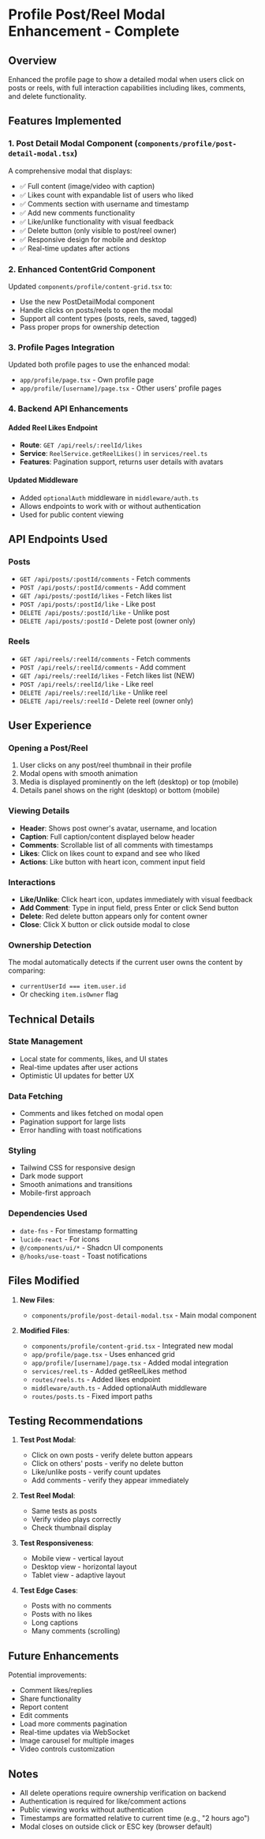 # Profile Post/Reel Modal Enhancement - Complete

## Overview
Enhanced the profile page to show a detailed modal when users click on posts or reels, with full interaction capabilities including likes, comments, and delete functionality.

## Features Implemented

### 1. **Post Detail Modal Component** (`components/profile/post-detail-modal.tsx`)
A comprehensive modal that displays:
- ✅ Full content (image/video with caption)
- ✅ Likes count with expandable list of users who liked
- ✅ Comments section with username and timestamp
- ✅ Add new comments functionality
- ✅ Like/unlike functionality with visual feedback
- ✅ Delete button (only visible to post/reel owner)
- ✅ Responsive design for mobile and desktop
- ✅ Real-time updates after actions

### 2. **Enhanced ContentGrid Component**
Updated `components/profile/content-grid.tsx` to:
- Use the new PostDetailModal component
- Handle clicks on posts/reels to open the modal
- Support all content types (posts, reels, saved, tagged)
- Pass proper props for ownership detection

### 3. **Profile Pages Integration**
Updated both profile pages to use the enhanced modal:
- `app/profile/page.tsx` - Own profile page
- `app/profile/[username]/page.tsx` - Other users' profile pages

### 4. **Backend API Enhancements**

#### Added Reel Likes Endpoint
- **Route**: `GET /api/reels/:reelId/likes`
- **Service**: `ReelService.getReelLikes()` in `services/reel.ts`
- **Features**: Pagination support, returns user details with avatars

#### Updated Middleware
- Added `optionalAuth` middleware in `middleware/auth.ts`
- Allows endpoints to work with or without authentication
- Used for public content viewing

## API Endpoints Used

### Posts
- `GET /api/posts/:postId/comments` - Fetch comments
- `POST /api/posts/:postId/comments` - Add comment
- `GET /api/posts/:postId/likes` - Fetch likes list
- `POST /api/posts/:postId/like` - Like post
- `DELETE /api/posts/:postId/like` - Unlike post
- `DELETE /api/posts/:postId` - Delete post (owner only)

### Reels
- `GET /api/reels/:reelId/comments` - Fetch comments
- `POST /api/reels/:reelId/comments` - Add comment
- `GET /api/reels/:reelId/likes` - Fetch likes list (NEW)
- `POST /api/reels/:reelId/like` - Like reel
- `DELETE /api/reels/:reelId/like` - Unlike reel
- `DELETE /api/reels/:reelId` - Delete reel (owner only)

## User Experience

### Opening a Post/Reel
1. User clicks on any post/reel thumbnail in their profile
2. Modal opens with smooth animation
3. Media is displayed prominently on the left (desktop) or top (mobile)
4. Details panel shows on the right (desktop) or bottom (mobile)

### Viewing Details
- **Header**: Shows post owner's avatar, username, and location
- **Caption**: Full caption/content displayed below header
- **Comments**: Scrollable list of all comments with timestamps
- **Likes**: Click on likes count to expand and see who liked
- **Actions**: Like button with heart icon, comment input field

### Interactions
- **Like/Unlike**: Click heart icon, updates immediately with visual feedback
- **Add Comment**: Type in input field, press Enter or click Send button
- **Delete**: Red delete button appears only for content owner
- **Close**: Click X button or click outside modal to close

### Ownership Detection
The modal automatically detects if the current user owns the content by comparing:
- `currentUserId === item.user.id`
- Or checking `item.isOwner` flag

## Technical Details

### State Management
- Local state for comments, likes, and UI states
- Real-time updates after user actions
- Optimistic UI updates for better UX

### Data Fetching
- Comments and likes fetched on modal open
- Pagination support for large lists
- Error handling with toast notifications

### Styling
- Tailwind CSS for responsive design
- Dark mode support
- Smooth animations and transitions
- Mobile-first approach

### Dependencies Used
- `date-fns` - For timestamp formatting
- `lucide-react` - For icons
- `@/components/ui/*` - Shadcn UI components
- `@/hooks/use-toast` - Toast notifications

## Files Modified

1. **New Files**:
   - `components/profile/post-detail-modal.tsx` - Main modal component

2. **Modified Files**:
   - `components/profile/content-grid.tsx` - Integrated new modal
   - `app/profile/page.tsx` - Uses enhanced grid
   - `app/profile/[username]/page.tsx` - Added modal integration
   - `services/reel.ts` - Added getReelLikes method
   - `routes/reels.ts` - Added likes endpoint
   - `middleware/auth.ts` - Added optionalAuth middleware
   - `routes/posts.ts` - Fixed import paths

## Testing Recommendations

1. **Test Post Modal**:
   - Click on own posts - verify delete button appears
   - Click on others' posts - verify no delete button
   - Like/unlike posts - verify count updates
   - Add comments - verify they appear immediately

2. **Test Reel Modal**:
   - Same tests as posts
   - Verify video plays correctly
   - Check thumbnail display

3. **Test Responsiveness**:
   - Mobile view - vertical layout
   - Desktop view - horizontal layout
   - Tablet view - adaptive layout

4. **Test Edge Cases**:
   - Posts with no comments
   - Posts with no likes
   - Long captions
   - Many comments (scrolling)

## Future Enhancements

Potential improvements:
- Comment likes/replies
- Share functionality
- Report content
- Edit comments
- Load more comments pagination
- Real-time updates via WebSocket
- Image carousel for multiple images
- Video controls customization

## Notes

- All delete operations require ownership verification on backend
- Authentication is required for like/comment actions
- Public viewing works without authentication
- Timestamps are formatted relative to current time (e.g., "2 hours ago")
- Modal closes on outside click or ESC key (browser default)

